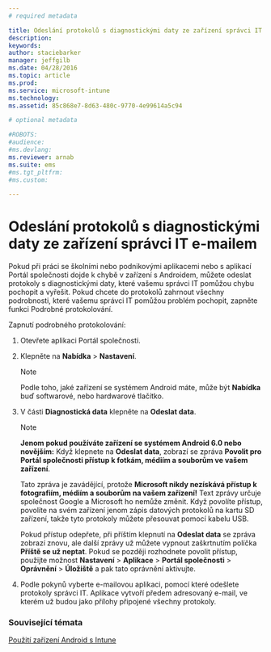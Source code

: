 ```yaml
---
# required metadata

title: Odeslání protokolů s diagnostickými daty ze zařízení správci IT e-mailem | Microsoft Intune
description:
keywords:
author: staciebarker
manager: jeffgilb
ms.date: 04/28/2016
ms.topic: article
ms.prod:
ms.service: microsoft-intune
ms.technology:
ms.assetid: 85c868e7-8d63-480c-9770-4e99614a5c94

# optional metadata

#ROBOTS:
#audience:
#ms.devlang:
ms.reviewer: arnab
ms.suite: ems
#ms.tgt_pltfrm:
#ms.custom:

---
```



# Odeslání protokolů s diagnostickými daty ze zařízení správci IT e-mailem

Pokud při práci se školními nebo podnikovými aplikacemi nebo s aplikací Portál společnosti dojde k chybě v zařízení s Androidem, můžete odeslat protokoly s diagnostickými daty, které vašemu správci IT pomůžou chybu pochopit a vyřešit. Pokud chcete do protokolů zahrnout všechny podrobnosti, které vašemu správci IT pomůžou problém pochopit, zapněte funkci Podrobné protokolování.

Zapnutí podrobného protokolování:

1.  Otevřete aplikaci Portál společnosti.

2.  Klepněte na **Nabídka** &gt; **Nastavení**.

    > [!NOTE] 
    > Podle toho, jaké zařízení se systémem Android máte, může být **Nabídka** buď softwarové, nebo hardwarové tlačítko.

3.  V části **Diagnostická data** klepněte na **Odeslat data**.

    > [!NOTE]
    > **Jenom pokud používáte zařízení se systémem Android 6.0 nebo novějším:** Když klepnete na **Odeslat data**, zobrazí se zpráva **Povolit pro Portál společnosti přístup k fotkám, médiím a souborům ve vašem zařízení**. 

    Tato zpráva je zavádějící, protože **Microsoft nikdy nezískává přístup k fotografiím, médiím a souborům na vašem zařízení!** Text zprávy určuje společnost Google a Microsoft ho nemůže změnit.  Když povolíte přístup, povolíte na svém zařízení jenom zápis datových protokolů na kartu SD zařízení, takže tyto protokoly můžete přesouvat pomocí kabelu USB.

    Pokud přístup odepřete, při příštím klepnutí na **Odeslat data** se zpráva zobrazí znovu, ale další zprávy už můžete vypnout zaškrtnutím políčka **Příště se už neptat**.  Pokud se později rozhodnete povolit přístup, použijte možnost **Nastavení** &gt; **Aplikace** &gt; **Portál společnosti** &gt; **Oprávnění** &gt; **Úložiště** a pak tato oprávnění aktivujte.

4.  Podle pokynů vyberte e-mailovou aplikaci, pomocí které odešlete protokoly správci IT. Aplikace vytvoří předem adresovaný e-mail, ve kterém už budou jako přílohy připojené všechny protokoly.


### Související témata
[Použití zařízení Android s Intune](using-your-android-device-with-intune.md)

<!--HONumber=Jun16_HO1-->


